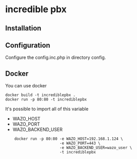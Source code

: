 # incredible pbx

Installation
------------

Configuration
-------------

Configure the config.inc.php in directory config.

Docker
------

You can use docker

    docker build -t incrediblepbx .
    docker run -p 80:80 -t incrediblepbx

It's possible to import all of this variable

- WAZO_HOST
- WAZO_PORT
- WAZO_BACKEND_USER

```
    docker run -p 80:80 -e WAZO_HOST=192.168.1.124 \
                        -e WAZO_PORT=443 \
                        -e WAZO_BACKEND_USER=wazo_user \
                        -t incrediblepbx
```

